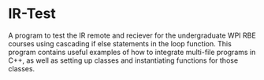 # IR-Test
A program to test the IR remote and reciever for the undergraduate WPI RBE courses using cascading if else statements in the loop function. This program contains useful examples of how to integrate multi-file programs in C++, as well as setting up classes and instantiating functions for those classes.
